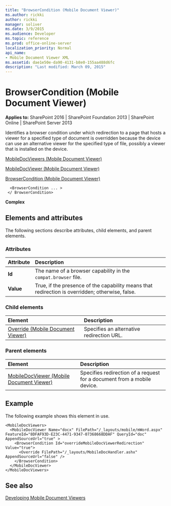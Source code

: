 ```yaml
---
title: "BrowserCondition (Mobile Document Viewer)"
ms.author: rickki
author: rickki
manager: soliver
ms.date: 3/9/2015
ms.audience: Developer
ms.topic: reference
ms.prod: office-online-server
localization_priority: Normal
api_name:
- Mobile Document Viewer XML
ms.assetid: dae1e50e-da90-4131-b8e0-155aa488d6fc
description: "Last modified: March 09, 2015"
---
```


# BrowserCondition (Mobile Document Viewer)

 
  
 **Applies to:** SharePoint 2016 | SharePoint Foundation 2013 | SharePoint Online | SharePoint Server 2013
  
Identifies a browser condition under which redirection to a page that hosts a viewer for a specified type of document is overridden because the device can use an alternative viewer for the specified type of file, possibly a viewer that is installed on the device.
  
[MobileDocViewers (Mobile Document Viewer)](mobiledocviewers-mobile-document-viewer.md)
  
[MobileDocViewer (Mobile Document Viewer)](mobiledocviewer-mobile-document-viewer.md)
  
[BrowserCondition (Mobile Document Viewer)](browsercondition-mobile-document-viewer.md)
  
```
  <BrowserCondition ... >
 </ BrowserCondition>
```

 **Complex**

## Elements and attributes

The following sections describe attributes, child elements, and parent elements.

### Attributes

|**Attribute**|**Description**|
|:-----|:-----|
|**Id** <br/> |The name of a browser capability in the  `compat.browser` file.  <br/> |
|**Value** <br/> |True, if the presence of the capability means that redirection is overridden; otherwise, false.  <br/> |
   
### Child elements

|**Element**|**Description**|
|:-----|:-----|
|[Override (Mobile Document Viewer)](override-mobile-document-viewer.md) <br/> |Specifies an alternative redirection URL.  <br/> |
   
### Parent elements

|**Element**|**Description**|
|:-----|:-----|
|[MobileDocViewer (Mobile Document Viewer)](mobiledocviewer-mobile-document-viewer.md) <br/> |Specifies redirection of a request for a document from a mobile device.  <br/> |
   
## Example

The following example shows this element in use.
  
```
<MobileDocViewers>
  <MobileDocViewer Name="docx" FilePath="/_layouts/mobile/mWord.aspx" FeatureId="8DFAF93D-E23C-4471-9347-07368668DDAF" QueryId="doc" AppendSourceUrl="true" >
    <BrowserCondition Id="overrideMobileDocViewerRedirection" Value="true">
      <Override FilePath="/_layouts/MobileDocHandler.ashx" AppendSourceUrl="false" />
    </BrowserCondition>
  </MobileDocViewer>
</MobileDocViewers>

```

## See also



[Developing Mobile Document Viewers](http://msdn.microsoft.com/library/acd5386d-7808-4fd8-843f-0a4ac9ddd6b0%28Office.15%29.aspx)

